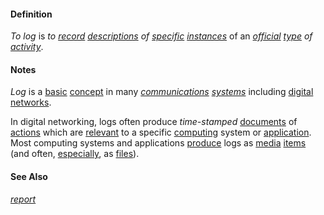 #### Definition

*To log* is *to [record](https://github.com/gcassel/Modular-Organization-Terminology/blob/master/terms/record.md) [descriptions](https://github.com/gcassel/Modular-Organization-Terminology/blob/master/terms/description.md) of [specific](https://github.com/gcassel/Modular-Organization-Terminology/blob/master/terms/specific.md) [instances](https://github.com/gcassel/Modular-Organization-Terminology/blob/master/terms/instance.md)* of an *[official](https://github.com/gcassel/Modular-Organization-Terminology/blob/master/terms/official.md) [type](https://github.com/gcassel/Modular-Organization-Terminology/blob/master/terms/type.md) of [activity](https://github.com/gcassel/Modular-Organization-Terminology/blob/master/terms/activity.md)*.
		
#### Notes

*Log* is a [basic](https://github.com/gcassel/Modular-Organization-Terminology/blob/master/terms/base.md) [concept](https://github.com/gcassel/Modular-Organization-Terminology/blob/master/terms/concept.md) in many *[communications](https://github.com/gcassel/Modular-Organization-Terminology/blob/master/terms/communicate.md) [systems](https://github.com/gcassel/Modular-Organization-Terminology/blob/master/terms/system.md)* including [digital](https://github.com/gcassel/Modular-Organization-Terminology/blob/master/terms/digital.md) [networks](https://github.com/gcassel/Modular-Organization-Terminology/blob/master/terms/network.md).   
		
In digital networking, logs often produce *time-stamped* [documents](https://github.com/gcassel/Modular-Organization-Terminology/blob/master/terms/document.md) of [actions](https://github.com/gcassel/Modular-Organization-Terminology/blob/master/terms/act.md) which are [relevant](https://github.com/gcassel/Modular-Organization-Terminology/blob/master/terms/relevance.md) to a specific [computing](https://github.com/gcassel/Modular-Organization-Terminology/blob/master/terms/compute.md) system or [application](https://github.com/gcassel/Modular-Organization-Terminology/blob/master/terms/application.md).  Most computing systems and applications [produce](https://github.com/gcassel/Modular-Organization-Terminology/blob/master/terms/produce.md) logs as [media](https://github.com/gcassel/Modular-Organization-Terminology/blob/master/terms/media.md) [items](https://github.com/gcassel/Modular-Organization-Terminology/blob/master/terms/item.md) (and often, [especially](https://github.com/gcassel/Modular-Organization-Terminology/blob/master/terms/specialize.md), as [files](https://github.com/gcassel/Modular-Organization-Terminology/blob/master/terms/file.md)). 
		
#### See Also

*[report](https://github.com/gcassel/Modular-Organization-Terminology/blob/master/terms/report.md)*

